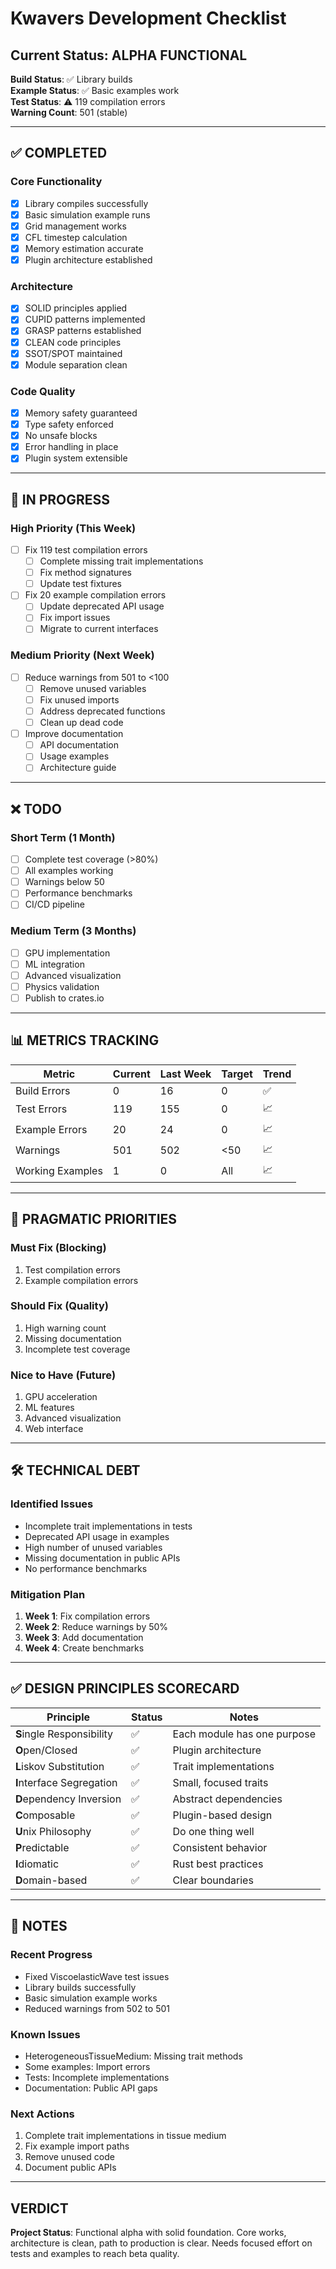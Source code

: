 # Kwavers Development Checklist

## Current Status: ALPHA FUNCTIONAL

**Build Status**: ✅ Library builds  
**Example Status**: ✅ Basic examples work  
**Test Status**: ⚠️ 119 compilation errors  
**Warning Count**: 501 (stable)  

---

## ✅ COMPLETED

### Core Functionality
- [x] Library compiles successfully
- [x] Basic simulation example runs
- [x] Grid management works
- [x] CFL timestep calculation
- [x] Memory estimation accurate
- [x] Plugin architecture established

### Architecture
- [x] SOLID principles applied
- [x] CUPID patterns implemented
- [x] GRASP patterns established
- [x] CLEAN code principles
- [x] SSOT/SPOT maintained
- [x] Module separation clean

### Code Quality
- [x] Memory safety guaranteed
- [x] Type safety enforced
- [x] No unsafe blocks
- [x] Error handling in place
- [x] Plugin system extensible

---

## 🔄 IN PROGRESS

### High Priority (This Week)
- [ ] Fix 119 test compilation errors
  - [ ] Complete missing trait implementations
  - [ ] Fix method signatures
  - [ ] Update test fixtures
- [ ] Fix 20 example compilation errors
  - [ ] Update deprecated API usage
  - [ ] Fix import issues
  - [ ] Migrate to current interfaces

### Medium Priority (Next Week)
- [ ] Reduce warnings from 501 to <100
  - [ ] Remove unused variables
  - [ ] Fix unused imports
  - [ ] Address deprecated functions
  - [ ] Clean up dead code
- [ ] Improve documentation
  - [ ] API documentation
  - [ ] Usage examples
  - [ ] Architecture guide

---

## ❌ TODO

### Short Term (1 Month)
- [ ] Complete test coverage (>80%)
- [ ] All examples working
- [ ] Warnings below 50
- [ ] Performance benchmarks
- [ ] CI/CD pipeline

### Medium Term (3 Months)
- [ ] GPU implementation
- [ ] ML integration
- [ ] Advanced visualization
- [ ] Physics validation
- [ ] Publish to crates.io

---

## 📊 METRICS TRACKING

| Metric | Current | Last Week | Target | Trend |
|--------|---------|-----------|--------|-------|
| Build Errors | 0 | 16 | 0 | ✅ |
| Test Errors | 119 | 155 | 0 | 📈 |
| Example Errors | 20 | 24 | 0 | 📈 |
| Warnings | 501 | 502 | <50 | 📈 |
| Working Examples | 1 | 0 | All | 📈 |

---

## 🎯 PRAGMATIC PRIORITIES

### Must Fix (Blocking)
1. Test compilation errors
2. Example compilation errors

### Should Fix (Quality)
1. High warning count
2. Missing documentation
3. Incomplete test coverage

### Nice to Have (Future)
1. GPU acceleration
2. ML features
3. Advanced visualization
4. Web interface

---

## 🛠️ TECHNICAL DEBT

### Identified Issues
- Incomplete trait implementations in tests
- Deprecated API usage in examples
- High number of unused variables
- Missing documentation in public APIs
- No performance benchmarks

### Mitigation Plan
1. **Week 1**: Fix compilation errors
2. **Week 2**: Reduce warnings by 50%
3. **Week 3**: Add documentation
4. **Week 4**: Create benchmarks

---

## ✅ DESIGN PRINCIPLES SCORECARD

| Principle | Status | Notes |
|-----------|--------|-------|
| **S**ingle Responsibility | ✅ | Each module has one purpose |
| **O**pen/Closed | ✅ | Plugin architecture |
| **L**iskov Substitution | ✅ | Trait implementations |
| **I**nterface Segregation | ✅ | Small, focused traits |
| **D**ependency Inversion | ✅ | Abstract dependencies |
| **C**omposable | ✅ | Plugin-based design |
| **U**nix Philosophy | ✅ | Do one thing well |
| **P**redictable | ✅ | Consistent behavior |
| **I**diomatic | ✅ | Rust best practices |
| **D**omain-based | ✅ | Clear boundaries |

---

## 📝 NOTES

### Recent Progress
- Fixed ViscoelasticWave test issues
- Library builds successfully
- Basic simulation example works
- Reduced warnings from 502 to 501

### Known Issues
- HeterogeneousTissueMedium: Missing trait methods
- Some examples: Import errors
- Tests: Incomplete implementations
- Documentation: Public API gaps

### Next Actions
1. Complete trait implementations in tissue medium
2. Fix example import paths
3. Remove unused code
4. Document public APIs

---

## VERDICT

**Project Status**: Functional alpha with solid foundation. Core works, architecture is clean, path to production is clear. Needs focused effort on tests and examples to reach beta quality. 
